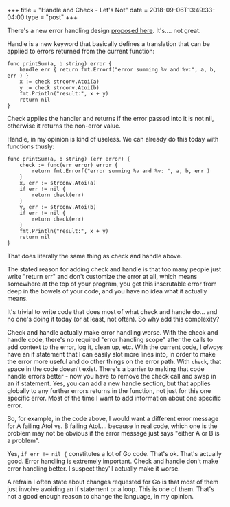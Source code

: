 +++
title = "Handle and Check - Let's Not"
date = 2018-09-06T13:49:33-04:00
type = "post"
+++

There's a new error handling design [proposed here](https://go.googlesource.com/proposal/+/master/design/go2draft-error-handling.md).  It's.... not great.

Handle is a new keyword that basically defines a translation that can be applied
to errors returned from the current function:

```
func printSum(a, b string) error {
	handle err { return fmt.Errorf("error summing %v and %v:", a, b, err ) }
	x := check strconv.Atoi(a)
	y := check strconv.Atoi(b)
	fmt.Println("result:", x + y)
	return nil
}
```

Check applies the handler and returns if the error passed into it is not nil,
otherwise it returns the non-error value.

Handle, in my opinion is kind of useless. We can already do this today with functions thusly:

```
func printSum(a, b string) (err error) {
	check := func(err error) error { 
        return fmt.Errorf("error summing %v and %v: ", a, b, err )
    }
	x, err := strconv.Atoi(a)
    if err != nil {
        return check(err)
    }
	y, err := strconv.Atoi(b)
    if err != nil {
        return check(err)
    }
	fmt.Println("result:", x + y)
	return nil
}
```

That does literally the same thing as check and handle above. 

The stated reason for adding check and handle is that too many people just write
"return err" and don't customize the error at all, which means somewhere at the
top of your program, you get this inscrutable error from deep in the bowels of
your code, and you have no idea what it actually means.

It's trivial to write code that does most of what check and handle do... and no
one's doing it today (or at least, not often).  So why add this complexity?

Check and handle actually make error handling worse.  With the check and handle
code, there's no required "error handling scope" after the calls to add context
to the error, log it, clean up, etc.  With the current code, I *always* have an
if statement that I can easily slot more lines into, in order to make the error
more useful and do other things on the error path.  With `check`, that space in
the code doesn't exist.  There's a barrier to making that code handle errors
better - now you have to remove the check call and swap in an if statement. Yes,
you can add a new handle section, but that applies globally to any further
errors returns in the function, not just for this one specific error.  Most of
the time I want to add information about one specific error.

So, for example, in the code above, I would want a different error message for A
failing AtoI vs. B failing AtoI.... because in real code, which one is the
problem may not be obvious if the error message just says "either A or B is a
problem".

Yes, `if err != nil {` constitutes a lot of Go code.  That's ok.  That's actually
good.  Error handling is extremely important.  Check and handle don't make error
handling better.  I suspect they'll actually make it worse.

A refrain I often state about changes requested for Go is that most of them
just involve avoiding an if statement or a loop.  This is one of them.  That's
not a good enough reason to change the language, in my opinion.